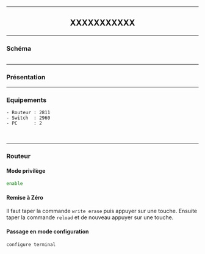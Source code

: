<br />

----------------------------------------------------------------------------------------------------------------------------------
## <p align='center'> XXXXXXXXXXX </p>


----------------------------------------------------------------------------------------------------------------------------------
### Schéma
<p align='center'><img src=''> </p>

----------------------------------------------------------------------------------------------------------------------------------
### Présentation

----------------------------------------------------------------------------------------------------------------------------------
### Equipements
```
- Routeur : 2811
- Switch  : 2960
- PC      : 2
```
<br />

----------------------------------------------------------------------------------------------------------------------------------
### Routeur
#### Mode privilège
```bash
enable
```

#### Remise à Zéro
Il faut taper la commande `write erase` puis appuyer sur une touche. Ensuite taper la commande `reload` et de nouveau appuyer sur une touche.


#### Passage en mode configuration
```
configure terminal
```
